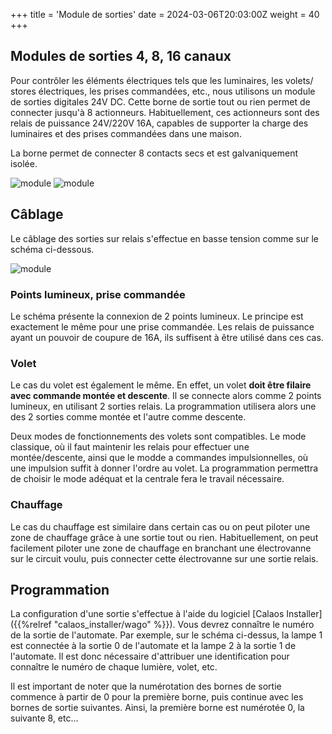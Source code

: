 +++
title = 'Module de sorties'
date = 2024-03-06T20:03:00Z
weight = 40
+++

## Modules de sorties 4, 8, 16 canaux

Pour contrôler les éléments électriques tels que les luminaires, les volets/ stores électriques, les prises commandées, etc., nous utilisons un module de sorties digitales 24V DC. Cette borne de sortie tout ou rien permet de connecter jusqu'à 8 actionneurs. Habituellement, ces actionneurs sont des relais de puissance 24V/220V 16A, capables de supporter la charge des luminaires et des prises commandées dans une maison.

La borne permet de connecter 8 contacts secs et est galvaniquement isolée.

![module](/en/hardware/wago/images/borne_sortie8.jpg?width=10pc&classes=shadow)
![module](/en/hardware/wago/images/borne_sortie16.jpg?width=10pc&classes=shadow)

## Câblage

Le câblage des sorties sur relais s'effectue en basse tension comme sur le schéma ci-dessous.

![module](/en/hardware/wago/images/schema_relais.png?width=20pc&classes=shadow)

### Points lumineux, prise commandée

Le schéma présente la connexion de 2 points lumineux. Le principe est exactement le même pour une prise commandée. Les relais de puissance ayant un pouvoir de coupure de 16A, ils suffisent à être utilisé dans ces cas.

### Volet

Le cas du volet est également le même. En effet, un volet __doit être filaire avec commande montée et descente__. Il se connecte alors comme 2 points lumineux, en utilisant 2 sorties relais. La programmation utilisera alors une des 2 sorties comme montée et l'autre comme descente.

Deux modes de fonctionnements des volets sont compatibles. Le mode classique, où il faut maintenir les relais pour effectuer une montée/descente, ainsi que le modde a commandes impulsionnelles, où une impulsion suffit à donner l'ordre au volet. La programmation permettra de choisir le mode adéquat et la centrale fera le travail nécessaire.

### Chauffage

Le cas du chauffage est similaire dans certain cas ou on peut piloter une zone de chauffage grâce à une sortie tout ou rien. Habituellement, on peut facilement piloter une zone de chauffage en branchant une électrovanne sur le circuit voulu, puis connecter cette électrovanne sur une sortie relais.

## Programmation

La configuration d'une sortie s'effectue à l'aide du logiciel [Calaos Installer]({{%relref "calaos_installer/wago" %}}). Vous devrez connaître le numéro de la sortie de l'automate. Par exemple, sur le schéma ci-dessus, la lampe 1 est connectée à la sortie 0 de l'automate et la lampe 2 à la sortie 1 de l'automate. Il est donc nécessaire d'attribuer une identification pour connaître le numéro de chaque lumière, volet, etc.

Il est important de noter que la numérotation des bornes de sortie commence à partir de 0 pour la première borne, puis continue avec les bornes de sortie suivantes. Ainsi, la première borne est numérotée 0, la suivante 8, etc...
